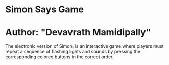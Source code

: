 # Simon Says Game

# Author: "Devavrath Mamidipally"

The electronic version of Simon, is an interactive game where players must repeat a sequence of flashing lights and sounds by pressing the corresponding colored buttons in the correct order.